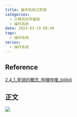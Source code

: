 ```yaml
---
title: 操作系统之死锁
categories:
  - 计算机科学基础
  - 操作系统
date: 2024-03-19 08:40
tags:
  - 操作系统
series:
  - 操作系统
---
```

## Reference

[2.4_1_死锁的概念_哔哩哔哩_bilibili](https://www.bilibili.com/video/BV1YE411D7nH?p=38&vd_source=0facd4aab4af4ac2b725f78a049c12b0)

## 正文

![](/images/posts/操作系统之死锁_240318_145723.jpg)
